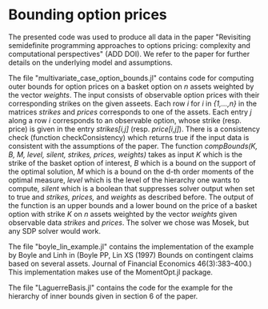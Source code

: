 # Bounding option prices

The presented code was used to produce all data in the paper "Revisiting semidefinite programming approaches to options pricing: complexity and computational perspectives" (ADD DOI). We refer to the paper for further details on the underlying model and assumptions. 

The file "multivariate_case_option_bounds.jl" contains code for computing outer bounds for option prices on a basket option on *n* assets weighted by the vector *weights*. The input consists of observable option prices with their corresponding strikes on the given asseets. Each row *i* for *i* in *{1,...,n}* in the matrices *strikes* and *prices* corresponds to one of the assets. Each entry *j* along a row *i* corresponds to an observable option, whose strike (resp. price) is given in the entry *strikes[i,j]* (resp. *price[i,j]*). There is a consistency check (function checkConsistency) which returns true if the input data is consistent with the assumptions of the paper. The function *compBounds(K, B, M, level, silent, strikes, prices, weights)* takes as input *K* which is the strike of the basket option of interest, *B* which is a bound on the support of the optimal solution, *M* which is a bound on the d-th order moments of the optimal measure, *level* which is the level of the hierarchy one wants to compute, *silent* which is a boolean that suppresses solver output when set to true and *strikes, prices,* and *weights* as described before. The output of the function is an upper bounds and a lower bound on the price of a basket option with strike *K* on *n* assets weighted by the vector *weights* given observable data *strikes* and *prices*. The solver we chose was Mosek, but any SDP solver would work. 

The file "boyle_lin_example.jl" contains the implementation of the example by Boyle and Linh in (Boyle PP, Lin XS (1997) Bounds on contingent claims based on several assets. Journal of Financial Economics 46(3):383–400.) This implementation makes use of the MomentOpt.jl package. 

The file "LaguerreBasis.jl" contains the code for the example for the hierarchy of inner bounds given in section 6 of the paper. 
